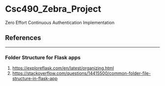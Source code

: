# Csc490_Zebra_Project
Zero Effort Continuous Authentication Implementation

## References
---

### Folder Structure for Flask apps

1. https://exploreflask.com/en/latest/organizing.html
2. https://stackoverflow.com/questions/14415500/common-folder-file-structure-in-flask-app 
